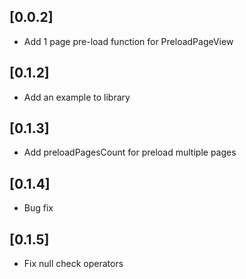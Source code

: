 ## [0.0.2]

* Add 1 page pre-load function for PreloadPageView

## [0.1.2]

* Add an example to library

## [0.1.3]

* Add preloadPagesCount for preload multiple pages

## [0.1.4]

* Bug fix

## [0.1.5]

* Fix null check operators
